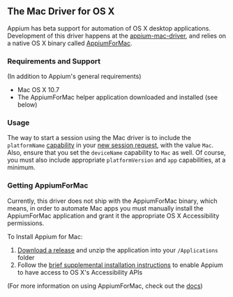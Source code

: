 ## The Mac Driver for OS X

Appium has beta support for automation of OS X desktop applications. Development of this driver happens at the [appium-mac-driver](https://github.com/appium/appium-mac-driver), and relies on a native OS X binary called [AppiumForMac](https://github.com/appium/appium-for-mac).

### Requirements and Support

(In addition to Appium's general requirements)

* Mac OS X 10.7
* The AppiumForMac helper application downloaded and installed (see below)

### Usage

The way to start a session using the Mac driver is to include the `platformName` [capability](#TODO) in your [new session request](#TODO), with the value `Mac`. Also, ensure that you set the `deviceName` capability to `Mac` as well. Of course, you must also include appropriate `platformVersion` and `app` capabilities, at a minimum.

### Getting AppiumForMac

Currently, this driver does not ship with the AppiumForMac binary, which means, in order to automate Mac apps you must manually install the AppiumForMac application and grant it the appropriate OS X Accessibility permissions.

To Install Appium for Mac:

1. [Download a release](https://github.com/appium/appium-for-mac/releases/latest) and unzip the application into your `/Applications` folder
2. Follow the [brief supplemental installation instructions](https://github.com/appium/appium-for-mac#installation) to enable Appium to have access to OS X's Accessibility APIs

(For more information on using AppiumForMac, check out the [docs](https://github.com/appium/appium-for-mac))